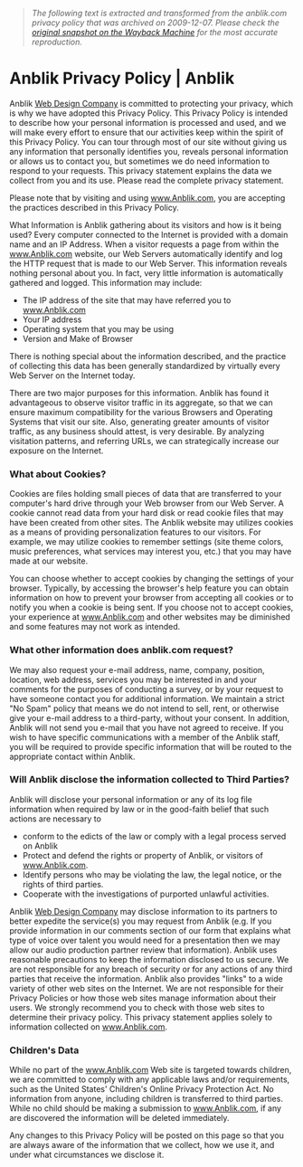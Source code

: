 > *The following text is extracted and transformed from the anblik.com privacy policy that was archived on 2009-12-07. Please check the [original snapshot on the Wayback Machine](https://web.archive.org/web/20091207150154id_/http%3A//www.anblik.com/page/anblik-privacy-policy.html) for the most accurate reproduction.*

# Anblik Privacy Policy | Anblik

Anblik [Web Design Company](https://web.archive.org/page/web-design-company.html "Web Design Company") is committed to protecting your privacy, which is why we have adopted this Privacy Policy. This Privacy Policy is intended to describe how your personal information is processed and used, and we will make every effort to ensure that our activities keep within the spirit of this Privacy Policy. You can tour through most of our site without giving us any information that personally identifies you, reveals personal information or allows us to contact you, but sometimes we do need information to respond to your requests. This privacy statement explains the data we collect from you and its use. Please read the complete privacy statement.

Please note that by visiting and using www.Anblik.com, you are accepting the practices described in this Privacy Policy.

What Information is Anblik gathering about its visitors and how is it being used? Every computer connected to the Internet is provided with a domain name and an IP Address. When a visitor requests a page from within the www.Anblik.com website, our Web Servers automatically identify and log the HTTP request that is made to our Web Server. This information reveals nothing personal about you. In fact, very little information is automatically gathered and logged. This information may include:

  * The IP address of the site that may have referred you to www.Anblik.com
  * Your IP address
  * Operating system that you may be using
  * Version and Make of Browser



There is nothing special about the information described, and the practice of collecting this data has been generally standardized by virtually every Web Server on the Internet today.

There are two major purposes for this information. Anblik has found it advantageous to observe visitor traffic in its aggregate, so that we can ensure maximum compatibility for the various Browsers and Operating Systems that visit our site. Also, generating greater amounts of visitor traffic, as any business should attest, is very desirable. By analyzing visitation patterns, and referring URLs, we can strategically increase our exposure on the Internet.

### What about Cookies?

Cookies are files holding small pieces of data that are transferred to your computer's hard drive through your Web browser from our Web Server. A cookie cannot read data from your hard disk or read cookie files that may have been created from other sites. The Anblik website may utilizes cookies as a means of providing personalization features to our visitors. For example, we may utilize cookies to remember settings (site theme colors, music preferences, what services may interest you, etc.) that you may have made at our website.

You can choose whether to accept cookies by changing the settings of your browser. Typically, by accessing the browser's help feature you can obtain information on how to prevent your browser from accepting all cookies or to notify you when a cookie is being sent. If you choose not to accept cookies, your experience at www.Anblik.com and other websites may be diminished and some features may not work as intended.

### What other information does anblik.com request?

We may also request your e-mail address, name, company, position, location, web address, services you may be interested in and your comments for the purposes of conducting a survey, or by your request to have someone contact you for additional information. We maintain a strict "No Spam" policy that means we do not intend to sell, rent, or otherwise give your e-mail address to a third-party, without your consent. In addition, Anblik will not send you e-mail that you have not agreed to receive. If you wish to have specific communications with a member of the Anblik staff, you will be required to provide specific information that will be routed to the appropriate contact within Anblik.

### Will Anblik disclose the information collected to Third Parties?

Anblik will disclose your personal information or any of its log file information when required by law or in the good-faith belief that such actions are necessary to

  * conform to the edicts of the law or comply with a legal process served on Anblik
  * Protect and defend the rights or property of Anblik, or visitors of www.Anblik.com.
  * Identify persons who may be violating the law, the legal notice, or the rights of third parties.
  * Cooperate with the investigations of purported unlawful activities.



Anblik [Web Design Company](https://web.archive.org/page/web-design-company.html "Web Design Company") may disclose information to its partners to better expedite the service(s) you may request from Anblik (e.g. If you provide information in our comments section of our form that explains what type of voice over talent you would need for a presentation then we may allow our audio production partner review that information). Anblik uses reasonable precautions to keep the information disclosed to us secure. We are not responsible for any breach of security or for any actions of any third parties that receive the information. Anblik also provides "links" to a wide variety of other web sites on the Internet. We are not responsible for their Privacy Policies or how those web sites manage information about their users. We strongly recommend you to check with those web sites to determine their privacy policy. This privacy statement applies solely to information collected on www.Anblik.com.

### Children's Data

While no part of the www.Anblik.com Web site is targeted towards children, we are committed to comply with any applicable laws and/or requirements, such as the United States' Children's Online Privacy Protection Act. No information from anyone, including children is transferred to third parties. While no child should be making a submission to www.Anblik.com, if any are discovered the information will be deleted immediately.

Any changes to this Privacy Policy will be posted on this page so that you are always aware of the information that we collect, how we use it, and under what circumstances we disclose it.

  

